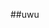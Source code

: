 ##uwu
<script src="js/jquery.js"></script> <script src="js/test.js"><script src="js/script.js"></script>
